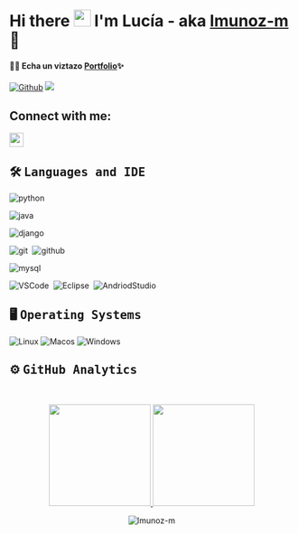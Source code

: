 # Hi there <img src="https://raw.githubusercontent.com/MartinHeinz/MartinHeinz/master/wave.gif" width="30px"> I'm Lucía - aka [lmunoz-m](https://github.com/lmunoz-m) 🚀
#### :man_technologist: Echa un viztazo [Portfolio](https://lmunoz-m.github.io/)✨

[![Github](https://img.shields.io/github/followers/lmunoz-m?label=Follow&style=social)](https://github.com/lmunoz-m)
![](https://visitor-badge.laobi.icu/badge?page_id=lmunoz-m.lmunoz-m)

## Connect with me:
<p>
	<a href="https://www.linkedin.com/in/lucía-muñoz-martínez">
		<img height="25em" src="https://cdn-icons-png.flaticon.com/512/124/124011.png" />
   </a>
</p>

## 🛠 <b><samp>Languages and IDE</samp></b>
<div>
<!-- <img alt="Night Coding" src="https://user-images.githubusercontent.com/59210571/126970405-2011b0a3-20d1-4d85-80d5-12183c6aa587.gif" align="right"/> -->

![python](https://img.shields.io/badge/-Python-05122A?style=flat&logo=python)&nbsp;
<!--![php](https://img.shields.io/badge/-PHP-05122A?style=flat&logo=php)&nbsp;-->
![java](https://img.shields.io/badge/-Java-05122A?style=flat&logo=java)&nbsp;
<!-- ![javascript](https://img.shields.io/badge/-JavaScript-05122A?style=flat&logo=javascript)\ -->
<!--![nodejs](https://img.shields.io/badge/-Node.js-05122A?style=flat&logo=node.js)&nbsp; -->
<!--![express](https://img.shields.io/badge/-Express-05122A?style=flat&logo=express)&nbsp; -->
![django](https://img.shields.io/badge/-Django-05122A?style=flat&logo=django)&nbsp;
<!--![laravel](https://img.shields.io/badge/-Laravel-05122A?style=flat&logo=laravel)\ -->
<!--![aws](https://img.shields.io/badge/-AWS-05122A?style=flat&logo=amazonaws)&nbsp; -->
<!--![azure](https://img.shields.io/badge/-Ms%20Azure-05122A?style=flat&logo=microsoftazure)&nbsp; -->
<!--![digitalocean](https://img.shields.io/badge/-Digital%20Ocean-05122A?style=flat&logo=digitalocean)&nbsp; -->
<!--![heroku](https://img.shields.io/badge/-Heroku-05122A?style=flat&logo=heroku)\ -->
![git](https://img.shields.io/badge/-Git-05122A?style=flat&logo=git)&nbsp;
![github](https://img.shields.io/badge/-GitHub-05122A?style=flat&logo=github)
<!--![jenkins](https://img.shields.io/badge/-Jenkins-05122A?style=flat&logo=jenkins)&nbsp; -->
<!--![docker](https://img.shields.io/badge/-Docker-05122A?style=flat&logo=docker)&nbsp; -->
<!--![k8](https://img.shields.io/badge/-Kubernetes-05122A?style=flat&logo=kubernetes)\ -->
![mysql](https://img.shields.io/badge/-MySQL-05122A?style=flat&logo=mysql)&nbsp;
<!--![mongodb](https://img.shields.io/badge/-MongoDB-05122A?style=flat&logo=mongodb)&nbsp; -->
<!--![postgres](https://img.shields.io/badge/-PostgreSQL-05122A?style=flat&logo=postgresql)&nbsp; -->
<!--![dynamodb](https://img.shields.io/badge/-DynamoDB-05122A?style=flat&logo=amazondynamodb)\ -->
![VSCode](https://img.shields.io/badge/-VS%20Code-05122A?style=flat&logo=visualstudiocode)&nbsp;
![Eclipse](https://img.shields.io/badge/-Eclipse%20IDE-05122A?style=flat&logo=eclipseide)&nbsp;
![AndriodStudio](https://img.shields.io/badge/-Android%20Studio-05122A?style=flat&logo=androidstudio)&nbsp;
</div>
<!-- <br><br><br><br> -->

## :desktop_computer:	<b><samp> Operating Systems</samp></b>
<div>
<p>
   <img alt="Linux" src="https://img.shields.io/badge/Linux-FCC624?style=flat&logo=linux&logoColor=white" />
   <img alt="Macos" src="https://img.shields.io/badge/macOS-000000?style=flat&logo=macos&logoColor=white" />
   <img alt="Windows" src="https://img.shields.io/badge/Windows-0078D6?style=flat&logo=windows&logoColor=white" />
</p>
</div>

## ⚙️ <b><samp>GitHub Analytics</b></samp>

<br>

<p align="center">
<a href="https://github.com/lmunoz-m">
  <img height="180em" src="https://github-readme-stats-eight-theta.vercel.app/api?username=lmunoz-m&show_icons=true&theme=algolia&include_all_commits=true&count_private=true"/>
  <img height="180em" src="https://github-readme-stats-eight-theta.vercel.app/api/top-langs/?username=lmunoz-m&layout=compact&langs_count=8&theme=algolia"/>
</a>
</p>
<p align="center"><img align="center" src="https://github-readme-streak-stats.herokuapp.com/?user=lmunoz-m&theme=algolia" alt="lmunoz-m"/></p>



<!--
**lmunoz-m/lmunoz-m** is a ✨ _special_ ✨ repository because its `README.md` (this file) appears on your GitHub profile.

Here are some ideas to get you started:

- 🔭 I’m currently working on ...
- 🌱 I’m currently learning ...
- 👯 I’m looking to collaborate on ...
- 🤔 I’m looking for help with ...
- 💬 Ask me about ...
- 📫 How to reach me: ...
- 😄 Pronouns: ...
- ⚡ Fun fact: ...
-->
